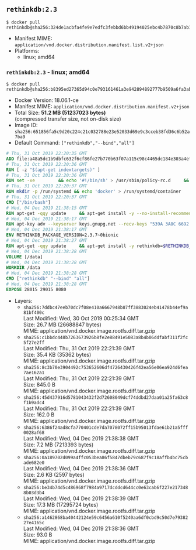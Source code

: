 ## `rethinkdb:2.3`

```console
$ docker pull rethinkdb@sha256:324de1acbfa4fe9e7edfc3febbd6bb49194025ebc4b7870c8b7ab1abaabeef86
```

-	Manifest MIME: `application/vnd.docker.distribution.manifest.list.v2+json`
-	Platforms:
	-	linux; amd64

### `rethinkdb:2.3` - linux; amd64

```console
$ docker pull rethinkdb@sha256:b8395ed27365d94c0e793161461a3e942894892777b9509a6fa3ab01874eb125
```

-	Docker Version: 18.06.1-ce
-	Manifest MIME: `application/vnd.docker.distribution.manifest.v2+json`
-	Total Size: **51.2 MB (51237023 bytes)**  
	(compressed transfer size, not on-disk size)
-	Image ID: `sha256:651856fa5c9d20c224c21c032788e23e52033d69e9c3cceb38fd36c6b52a7ba9`
-	Default Command: `["rethinkdb","--bind","all"]`

```dockerfile
# Thu, 31 Oct 2019 22:20:35 GMT
ADD file:a48a5dc1b9dbfc632f6cf86fe27b770b63f07a115c98c4465dc184e303a4efa1 in / 
# Thu, 31 Oct 2019 22:20:36 GMT
RUN [ -z "$(apt-get indextargets)" ]
# Thu, 31 Oct 2019 22:20:36 GMT
RUN set -xe 		&& echo '#!/bin/sh' > /usr/sbin/policy-rc.d 	&& echo 'exit 101' >> /usr/sbin/policy-rc.d 	&& chmod +x /usr/sbin/policy-rc.d 		&& dpkg-divert --local --rename --add /sbin/initctl 	&& cp -a /usr/sbin/policy-rc.d /sbin/initctl 	&& sed -i 's/^exit.*/exit 0/' /sbin/initctl 		&& echo 'force-unsafe-io' > /etc/dpkg/dpkg.cfg.d/docker-apt-speedup 		&& echo 'DPkg::Post-Invoke { "rm -f /var/cache/apt/archives/*.deb /var/cache/apt/archives/partial/*.deb /var/cache/apt/*.bin || true"; };' > /etc/apt/apt.conf.d/docker-clean 	&& echo 'APT::Update::Post-Invoke { "rm -f /var/cache/apt/archives/*.deb /var/cache/apt/archives/partial/*.deb /var/cache/apt/*.bin || true"; };' >> /etc/apt/apt.conf.d/docker-clean 	&& echo 'Dir::Cache::pkgcache ""; Dir::Cache::srcpkgcache "";' >> /etc/apt/apt.conf.d/docker-clean 		&& echo 'Acquire::Languages "none";' > /etc/apt/apt.conf.d/docker-no-languages 		&& echo 'Acquire::GzipIndexes "true"; Acquire::CompressionTypes::Order:: "gz";' > /etc/apt/apt.conf.d/docker-gzip-indexes 		&& echo 'Apt::AutoRemove::SuggestsImportant "false";' > /etc/apt/apt.conf.d/docker-autoremove-suggests
# Thu, 31 Oct 2019 22:20:37 GMT
RUN mkdir -p /run/systemd && echo 'docker' > /run/systemd/container
# Thu, 31 Oct 2019 22:20:37 GMT
CMD ["/bin/bash"]
# Wed, 04 Dec 2019 21:38:15 GMT
RUN apt-get -qqy update     && apt-get install -y --no-install-recommends ca-certificates gnupg2     && rm -rf /var/lib/apt/lists/*
# Wed, 04 Dec 2019 21:38:17 GMT
RUN apt-key adv --keyserver keys.gnupg.net --recv-keys "539A 3A8C 6692 E6E3 F69B 3FE8 1D85 E93F 801B B43F"     && echo "deb https://download.rethinkdb.com/apt bionic main" > /etc/apt/sources.list.d/rethinkdb.list
# Wed, 04 Dec 2019 21:38:17 GMT
ENV RETHINKDB_PACKAGE_VERSION=2.3.7~0bionic
# Wed, 04 Dec 2019 21:38:27 GMT
RUN apt-get -qqy update 	&& apt-get install -y rethinkdb=$RETHINKDB_PACKAGE_VERSION 	&& rm -rf /var/lib/apt/lists/*
# Wed, 04 Dec 2019 21:38:28 GMT
VOLUME [/data]
# Wed, 04 Dec 2019 21:38:28 GMT
WORKDIR /data
# Wed, 04 Dec 2019 21:38:28 GMT
CMD ["rethinkdb" "--bind" "all"]
# Wed, 04 Dec 2019 21:38:28 GMT
EXPOSE 28015 29015 8080
```

-	Layers:
	-	`sha256:7ddbc47eeb70dc7f08e410a6667948b87ff3883024eb41478b44ef9a81bf400c`  
		Last Modified: Wed, 30 Oct 2019 00:25:34 GMT  
		Size: 26.7 MB (26688847 bytes)  
		MIME: application/vnd.docker.image.rootfs.diff.tar.gzip
	-	`sha256:c1bbdc448b7263673926b8fe2e88491e5083a8b4b06ddfabf311f2fc5f27e2ff`  
		Last Modified: Thu, 31 Oct 2019 22:21:39 GMT  
		Size: 35.4 KB (35362 bytes)  
		MIME: application/vnd.docker.image.rootfs.diff.tar.gzip
	-	`sha256:8c3b70e3904492c753652606df4726430426f42ea56e06ea924d6fea7ae162a1`  
		Last Modified: Thu, 31 Oct 2019 22:21:39 GMT  
		Size: 845.0 B  
		MIME: application/vnd.docker.image.rootfs.diff.tar.gzip
	-	`sha256:45d437916d5781043432f2d72608049dcf74ddbd27daa01a25fa63c8f1b9adc4`  
		Last Modified: Thu, 31 Oct 2019 22:21:39 GMT  
		Size: 162.0 B  
		MIME: application/vnd.docker.image.rootfs.diff.tar.gzip
	-	`sha256:6386f24ad8cfa770401cde7da7078072ff15b95013fdae61b21a5fff0028af68`  
		Last Modified: Wed, 04 Dec 2019 21:38:38 GMT  
		Size: 7.2 MB (7213393 bytes)  
		MIME: application/vnd.docker.image.rootfs.diff.tar.gzip
	-	`sha256:0a189702d099a4ffc053bea86f5847dbeb79c687f9c18affb4bc75cbade682e0`  
		Last Modified: Wed, 04 Dec 2019 21:38:36 GMT  
		Size: 2.6 KB (2597 bytes)  
		MIME: application/vnd.docker.image.rootfs.diff.tar.gzip
	-	`sha256:be34b74d5c486968f7984a9717dcddcd644cc0e63cab6f227e2173488b03d3b4`  
		Last Modified: Wed, 04 Dec 2019 21:38:39 GMT  
		Size: 17.3 MB (17295724 bytes)  
		MIME: application/vnd.docker.image.rootfs.diff.tar.gzip
	-	`sha256:a1462868ba40442124e59c6456a610f5240aa6df0cbd9c50d7e7938227e4165c`  
		Last Modified: Wed, 04 Dec 2019 21:38:36 GMT  
		Size: 93.0 B  
		MIME: application/vnd.docker.image.rootfs.diff.tar.gzip
